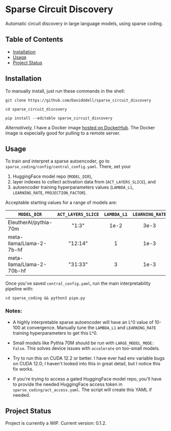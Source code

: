 # Sparse Circuit Discovery
Automatic circuit discovery in large language models, using sparse coding.

## Table of Contents
- [Installation](#installation)
- [Usage](#usage)
- [Project Status](#project-status)

## Installation
To manually install, just run these commands in the shell:
```
git clone https://github.com/DavidUdell/sparse_circuit_discovery

cd sparse_circuit_discovery

pip install --editable sparse_circuit_discovery
```
_Alternatively,_ I have a Docker image [hosted on
DockerHub](https://hub.docker.com/r/davidudell/sparse_circuit_discovery).
The Docker image is especially good for pulling to a remote server.

## Usage
To train and interpret a sparse autoencoder, go to
`sparse_coding/config/central_config.yaml`. There, set your

1. HuggingFace model
repo (`MODEL_DIR`),
2. layer indexes to collect activation data from
(`ACT_LAYERS_SLICE`), and
3. autoencoder training hyperparameters values (`LAMBDA_L1`,
`LEARNING_RATE`, `PROJECTION_FACTOR`).

Acceptable starting values for a range of models are:

|`MODEL_DIR`|`ACT_LAYERS_SLICE`|`LAMBDA_L1`|`LEARNING_RATE`| `PROJECTION_FACTOR`|
|---|:---:|:---:|:---:|:---:|
|EleutherAI/pythia-70m | "1:3" | 1e-2 | 3e-3 | 10 |
|meta-llama/Llama-2-7b-hf | "12:14" | 1 | 1e-3 | 10 |
|meta-llama/Llama-2-70b-hf | "31:33" | 3 | 1e-3 | 10 |

Once you've saved `central_config.yaml`, run the main interpretability pipeline with:

`cd sparse_coding && python3 pipe.py`

### Notes:
- A highly interpretable sparse autoencoder will have an L^0 value of 10-100 at
  convergence. Manually tune the `LAMBDA_L1` and `LEARNING_RATE` training
  hyperparameters to get this L^0.

- Small models like Pythia 70M should be run with `LARGE_MODEL_MODE: False`.
  This solves device issues with `accelerate` on too-small models.

- Try to run this on CUDA 12.2 or better. I have ever had env variable bugs on
  CUDA 12.0; I haven't looked into this in great detail, but I notice this fix
  works.

- If you're trying to access a gated HuggingFace model repo, you'll have to
  provide the needed HuggingFace access token in
  `sparse_coding/act_access.yaml`. The script will create this YAML if needed.

## Project Status
Project is currently a WIP. Current version: 0.1.2.
